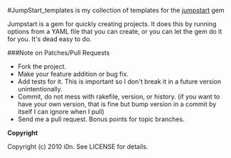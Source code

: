 #JumpStart_templates is my collection of templates for the [jumpstart]("http://github.com/i0n/jumpstart") gem

Jumpstart is a gem for quickly creating projects.
It does this by running options from a YAML file that you can create, or you can let the gem do it for you.
It's dead easy to do.

###Note on Patches/Pull Requests
 
* Fork the project.
* Make your feature addition or bug fix.
* Add tests for it. This is important so I don't break it in a
  future version unintentionally.
* Commit, do not mess with rakefile, version, or history.
  (if you want to have your own version, that is fine but bump version in a commit by itself I can ignore when I pull)
* Send me a pull request. Bonus points for topic branches.

**Copyright**

Copyright (c) 2010 i0n. See LICENSE for details.
